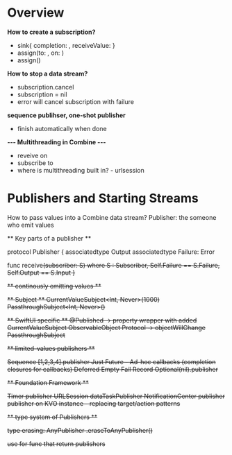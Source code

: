 # Overview 

**How to create a subscription?**
- sink{ completion: , receiveValue: }
- assign(to: , on: )
- assign()

**How to stop a data stream?**
- subscription.cancel
- subscription = nil 
- error will cancel subscription with failure 

**sequence publihser, one-shot publisher**
- finish automatically when done 

**--- Multithreading in Combine ---**
- reveive on 
- subscribe to 
- where is multithreading built in? - urlsession

# Publishers and Starting Streams

How to pass values into a Combine data stream?
 Publisher: the someone who emit values

** Key parts of a publisher **
 
protocol Publisher {
   associatedtype Output
   associatedtype Failure: Error
  
   func receive<S>(subscriber: S) where S : Subscriber,
                                        Self.Failure == S.Failure,
                                        Self.Output == S.Input
}

** continously emitting values **
 
** Subject **
CurrentValueSubject<Int, Never>(1000)
PassthroughSubject<Int, Never>()
 
** SwiftUI specific **
@Published                -> property wrapper with added CurrentValueSubject
ObservableObject Protocol -> objectWillChange PassthroughSubject
 
 
 
** limited-values publishers **
 
 Sequence  [1,2,3,4].publisher
 Just
 Future - Ad-hoc callbacks (completion closures for callbacks)
 Deferred
 Empty
 Fail
 Record
 Optional(nil).publisher
 
 
** Foundation Framework **

 Timer publisher
 URLSession dataTaskPublisher
 NotificationCenter publisher
 publisher on KVO instance - replacing target/action patterns
 
 
 ** type system of Publishers **
 
 type erasing:
 AnyPublisher
 .eraseToAnyPublisher()
 
 use for func that return publishers
 
